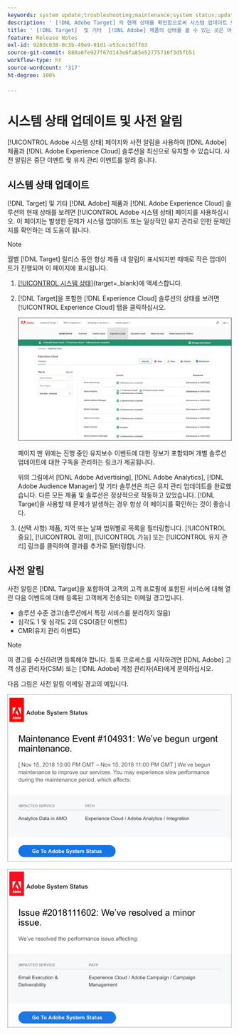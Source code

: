 ```yaml
---
keywords: system update;troubleshooting;maintenance;system status;update status
description: ' [!DNL Adobe Target] 의 현재 상태를 확인함으로써 시스템 업데이트 또는 일상적인 유지 관리로 인해 발생할 수 있는 문제를 확인할 수 있습니다.'
title: ' [!DNL Target]  및 기타  [!DNL Adobe] 제품의 상태를 볼 수 있는 곳은 어디입니까?'
feature: Release Notes
exl-id: 928dc038-0c3b-49e9-91d1-e53cec5dff63
source-git-commit: 880a6fe927f67d143e6fa85e52775716f3d5fb51
workflow-type: ht
source-wordcount: '317'
ht-degree: 100%

---
```


# 시스템 상태 업데이트 및 사전 알림

[!UICONTROL Adobe 시스템 상태] 페이지와 사전 알림을 사용하여 [!DNL Adobe] 제품과 [!DNL Adobe Experience Cloud] 솔루션을 최신으로 유지할 수 있습니다. 사전 알림은 중단 이벤트 및 유지 관리 이벤트를 알려 줍니다.

## 시스템 상태 업데이트

[!DNL Target] 및 기타 [!DNL Adobe] 제품과 [!DNL Adobe Experience Cloud] 솔루션의 현재 상태를 보려면 [!UICONTROL Adobe 시스템 상태] 페이지를 사용하십시오. 이 페이지는 발생한 문제가 시스템 업데이트 또는 일상적인 유지 관리로 인한 문제인지를 확인하는 데 도움이 됩니다.

>[!NOTE]
>
>월별 [!DNL Target] 릴리스 동안 항상 제품 내 알림이 표시되지만 때때로 작은 업데이트가 진행되며 이 페이지에 표시됩니다.

1. [[!UICONTROL 시스템 상태]](https://status.adobe.com/){target=_blank}에 액세스합니다.

1. [!DNL Target]을 포함한 [!DNL Experience Cloud] 솔루션의 상태를 보려면 [!UICONTROL Experience Cloud] 탭을 클릭하십시오.

   ![system_status 이미지](assets/system_status.png)

   페이지 맨 위에는 진행 중인 유지보수 이벤트에 대한 정보가 포함되며 개별 솔루션 업데이트에 대한 구독을 관리하는 링크가 제공됩니다.

   위의 그림에서 [!DNL Adobe Advertising], [!DNL Adobe Analytics], [!DNL Adobe Audience Manager] 및 기타 솔루션은 최근 유지 관리 업데이트를 완료했습니다. 다른 모든 제품 및 솔루션은 정상적으로 작동하고 있었습니다. [!DNL Target]을 사용할 때 문제가 발생하는 경우 항상 이 페이지를 확인하는 것이 좋습니다.

1. (선택 사항) 제품, 지역 또는 날짜 범위별로 목록을 필터링합니다. [!UICONTROL 중요], [!UICONTROL 경미], [!UICONTROL 가능] 또는 [!UICONTROL 유지 관리] 링크를 클릭하여 결과를 추가로 필터링합니다.

## 사전 알림

사전 알림은 [!DNL Target]을 포함하여 고객의 고객 프로필에 포함된 서비스에 대해 열린 다음 이벤트에 대해 등록된 고객에게 전송되는 이메일 경고입니다.

* 솔루션 수준 경고(솔루션에서 특정 서비스를 분리하지 않음)
* 심각도 1 및 심각도 2의 CSO(중단 이벤트)
* CMR(유지 관리 이벤트)

>[!NOTE]
>
>이 경고를 수신하려면 등록해야 합니다. 등록 프로세스를 시작하려면 [!DNL Adobe] 고객 성공 관리자(CSM) 또는 [!DNL Adobe] 계정 관리자(AE)에게 문의하십시오.

다음 그림은 사전 알림 이메일 경고의 예입니다.

![사전 알림 1](/help/main/r-release-notes/assets/proactive-notification-1.png)

![사전 알림 2](/help/main/r-release-notes/assets/proactive-notification-2.png)

